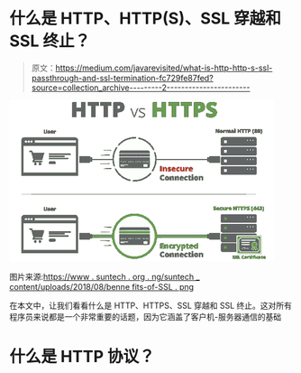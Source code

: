 # 什么是 HTTP、HTTP(S)、SSL 穿越和 SSL 终止？

> 原文：<https://medium.com/javarevisited/what-is-http-http-s-ssl-passthrough-and-ssl-termination-fc729fe87fed?source=collection_archive---------2----------------------->

[![](img/a5d6a34e328f3fc691a87e8a8f7b10ed.png)](https://javarevisited.blogspot.com/2012/03/get-post-method-in-http-and-https.html)

图片来源:[https://www . suntech . org . ng/suntech _ content/uploads/2018/08/benne fits-of-SSL . png](https://www.suntech.org.ng/suntech_content/uploads/2018/08/Bennefits-of-SSL.png)

在本文中，让我们看看什么是 HTTP、HTTPS、SSL 穿越和 SSL 终止。这对所有程序员来说都是一个非常重要的话题，因为它涵盖了客户机-服务器通信的基础

# 什么是 HTTP 协议？